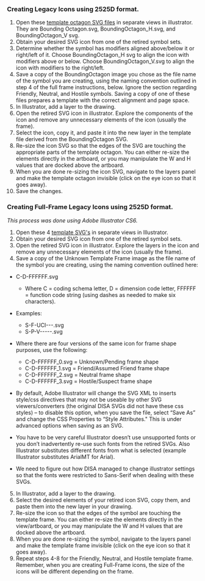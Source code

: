 ### Creating Legacy Icons using 2525D format.
1. Open these [template octagon SVG files](https://github.com/Esri/joint-military-symbology-xml/tree/master/svg/MIL_STD_2525D_Symbols) in separate views in illustrator. They are Bounding Octagon.svg, BoundingOctagon_H.svg, and BoundingOctagon_V svg.
2. Obtain your desired SVG icon from one of the retired symbol sets.
3. Determine whether the symbol has modifiers aligned above/below it or right/left of it. Choose BoundingOctagon_H svg to align the icon with modifiers above or below. Choose  BoundingOctagon_V.svg to align the icon with modifiers to the right/left.
4. Save a copy of the BoundingOctagon image you chose as the file name of the symbol you are creating, using the naming convention outlined in step 4 of the full frame instructions, below. Ignore the section regarding Friendly, Neutral, and Hostile symbols. Saving a copy of one of these files prepares a template with the correct alignment and page space.
5. In Illustrator, add a layer to the drawing.
6. Open the retired SVG icon in illustrator. Explore the components of the icon and remove any unnecessary elements of the icon (usually the frame).
7. Select the icon, copy it, and paste it into the new layer in the template file derived from the BoundingOctagon SVG.
8. Re-size the icon SVG so that the edges of the SVG are touching the appropriate parts of the template octagon. You can either re-size the elements directly in the artboard, or you may manipulate the W and H values that are docked above the artboard.
9. When you are done re-sizing the icon SVG, navigate to the layers panel and make the template octagon invisible (click on the eye icon so that it goes away).
10. Save the changes. 


### Creating Full-Frame Legacy Icons using 2525D format.

*This process was done using Adobe Illustrator CS6.*

1. Open these 4 [template SVG's](https://github.com/Esri/joint-military-symbology-xml/tree/master/svg/MIL_STD_2525D_Symbols/Frames/Template) in separate views in Illustrator. 
2. Obtain your desired SVG icon from one of the retired symbol sets.
3. Open the retired SVG icon in illustrator. Explore the layers in the icon and remove any unnecessary elements of the icon (usually the frame).
4. Save a copy of the Unknown Template Frame image as the file name of the symbol you are creating, using the naming convention outlined here:
  * C-D-FFFFFF.svg
    * Where C = coding schema letter, D = dimension code letter, FFFFFF = function code string (using dashes as needed to make six characters).
  * Examples:
    * S-F-UCI---.svg 
    * S-P-V-----.svg
  * Where there are four versions of the same icon for frame shape purposes, use the following:
    * C-D-FFFFFF_0.svg = Unknown/Pending frame shape 
    * C-D-FFFFFF_1.svg = Friend/Assumed Friend frame shape 
    * C-D-FFFFFF_2.svg = Neutral frame shape 
    * C-D-FFFFFF_3.svg = Hostile/Suspect frame shape
	
  * By default, Adobe Illustrator will change the SVG XML to inserts style/css directives that may not be useable by other SVG viewers/converters (the original DISA SVGs did not have these css styles) – to disable this option, when you save the file, select “Save As” and change the CSS Properties to “Style Attributes." This is under advanced options when saving as an SVG.
  * You have to be very careful Illustrator doesn’t use unsupported fonts or you don’t inadvertently re-use such fonts from the retired SVGs. Also Illustrator substitutes different fonts from what is selected (example Illustrator substitutes ArialMT for Arial). 
  * We need to figure out how DISA managed to change illustrator settings so that the fonts were restricted to Sans-Serif when dealing with these SVGs.   

5. In Illustrator, add a layer to the drawing.
6. Select the desired elements of your retired icon SVG, copy them, and paste them into the new layer in your drawing. 
7. Re-size the icon so that the edges of the symbol are touching the template frame. You can either re-size the elements directly in the view/artboard, or you may manipulate the W and H values that are docked above the artboard. 
8. When you are done re-sizing the symbol, navigate to the layers panel and make the template frame invisible (click on the eye icon so that it goes away). 
9. Repeat steps 4-8 for the Friendly, Neutral, and Hostile template frame. Remember, when you are creating Full-Frame icons, the size of the icons will be different depending on the frame.
 





